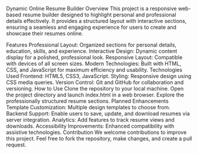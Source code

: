Dynamic Online Resume Builder
Overview
This project is a responsive web-based resume builder designed to highlight personal and professional details effectively. It provides a structured layout with interactive sections, ensuring a seamless and engaging experience for users to create and showcase their resumes online.

Features
Professional Layout: Organized sections for personal details, education, skills, and experience.
Interactive Design: Dynamic content display for a polished, professional look.
Responsive Layout: Compatible with devices of all screen sizes.
Modern Technologies: Built with HTML, CSS, and JavaScript for maximum efficiency and usability.
Technologies Used
Frontend: HTML5, CSS3, JavaScript.
Styling: Responsive design using CSS media queries.
Version Control: Git and GitHub for collaboration and versioning.
How to Use
Clone the repository to your local machine.
Open the project directory and launch index.html in a web browser.
Explore the professionally structured resume sections.
Planned Enhancements
Template Customization: Multiple design templates to choose from.
Backend Support: Enable users to save, update, and download resumes via server integration.
Analytics: Add features to track resume views and downloads.
Accessibility Improvements: Enhanced compatibility with assistive technologies.
Contribution
We welcome contributions to improve this project. Feel free to fork the repository, make changes, and create a pull request.
